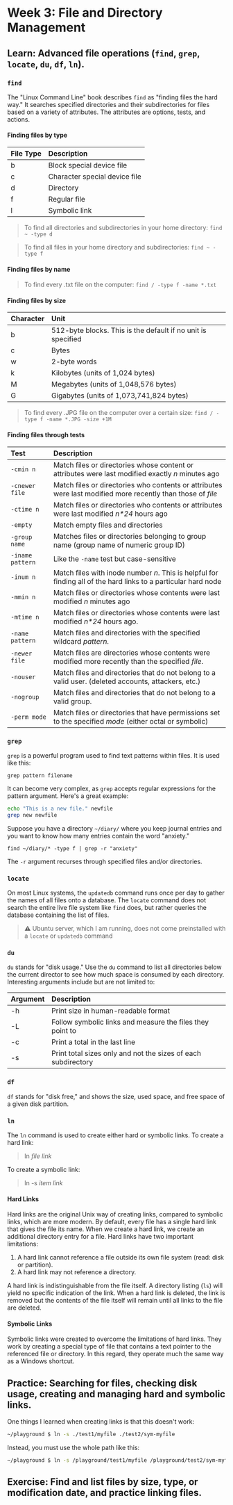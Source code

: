 # Week 3: File and Directory Management

## Learn: Advanced file operations (`find`, `grep`, `locate`, `du`, `df`, `ln`).

### `find`

The "Linux Command Line" book describes `find` as "finding files the hard way." It searches specified directories and
their subdirectories for files based on a variety of attributes. The attributes are options, tests, and actions. 

#### Finding files by type

| File Type | Description                   |
|:----------|:------------------------------|
| b         | Block special device file     |
| c         | Character special device file |
| d         | Directory                     |
| f         | Regular file                  |
| l         | Symbolic link                 |

> To find all directories and subdirectories in your home directory: `find ~ -type d`

> To find all files in your home directory and subdirectories: `find ~ -type f`

#### Finding files by name

> To find every .txt file on the computer: `find / -type f -name *.txt`

#### Finding files by size

| Character | Unit                                                         |
|:----------|:-------------------------------------------------------------|
| b         | 512-byte blocks. This is the default if no unit is specified |
| c         | Bytes                                                        |
| w         | 2-byte words                                                 |
| k         | Kilobytes (units of 1,024 bytes)                             |
| M         | Megabytes (units of 1,048,576 bytes)                         |
| G         | Gigabytes (units of 1,073,741,824 bytes)                     |

> To find every .JPG file on the computer over a certain size: `find / -type f -name *.JPG -size +1M` 

#### Finding files through tests

| Test             | Description                                                                                                    |
|:-----------------|:---------------------------------------------------------------------------------------------------------------|
| `-cmin n`        | Match files or directories whose content or attributes were last modified exactly _n_ minutes ago              |
| `-cnewer file`   | Match files or directories who contents or attributes were last modified more recently than those of _file_    |
| `-ctime n`       | Match files or directories who contents or attributes were last modified _n*24_ hours ago                      |
| `-empty`         | Match empty files and directories                                                                              |
| `-group name`    | Matches files or directories belonging to group name (group name of numeric group ID)                          |
| `-iname pattern` | Like the `-name` test but case-sensitive                                                                       |
| `-inum n`        | Match files with inode number _n_. This is helpful for finding all of the hard links to a particular hard node |
| `-mmin n`        | Match files or directories whose contents were last modified _n_ minutes ago                                   |
| `-mtime n`       | Match files or directories whose contents were last modified _n*24_ hours ago.                                 |
| `-name pattern`  | Match files and directories with the specified wildcard _pattern_.                                             |
| `-newer file`    | Match files are directories whose contents were modified more recently than the specified _file_.              |
| `-nouser`        | Match files and directories that do not belong to a valid user. (deleted accounts, attackers, etc.)            |
| `-nogroup`       | Match files and directories that do not belong to a valid group.                                               |
| `-perm mode`     | Match files or directories that have permissions set to the specified _mode_ (either octal or symbolic)        |

### `grep`

`grep` is a powerful program used to find text patterns within files. It is used like this:

`grep pattern filename`

It can become very complex, as `grep` accepts regular expressions for the pattern argument. Here's a great example:

```bash
echo "This is a new file." newfile
grep new newfile
```

Suppose you have a directory `~/diary/` where you keep journal entries and you want to know how many entries contain
the word "anxiety."

`find ~/diary/* -type f | grep -r "anxiety"`

The `-r` argument recurses through specified files and/or directories.

### `locate`

On most Linux systems, the `updatedb` command runs once per day to gather the names of all files onto a database. The
`locate` command does not search the entire live file system like `find` does, but rather queries the database containing
the list of files.

> ⚠️ Ubuntu server, which I am running, does not come preinstalled with a `locate` or `updatedb` command

### `du`

`du` stands for "disk usage." Use the `du` command to list all directories below the current director to see how much
space is consumed by each directory. Interesting arguments include but are not limited to:

| Argument | Description                                                   |
|:---------|:--------------------------------------------------------------|
| -h       | Print size in human-readable format                           |
| -L       | Follow symbolic links and measure the files they point to     |
| -c       | Print a total in the last line                                |
| -s       | Print total sizes only and not the sizes of each subdirectory |

### `df`

`df` stands for "disk free," and shows the size, used space, and free space of a given disk partition.

### `ln`

The `ln` command is used to create either hard or symbolic links. 
To create a hard link:
> ln _file link_

To create a symbolic link:
> ln -s _item link_

#### Hard Links

Hard links are the original Unix way of creating links, compared to symbolic links, which are more modern. By default,
every file has a single hard link that gives the file its name. When we create a hard link, we create an additional
directory entry for a file. Hard links have two important limitations:
1. A hard link cannot reference a file outside its own file system (read: disk or partition).
2. A hard link may not reference a directory.

A hard link is indistinguishable from the file itself. A directory listing (`ls`) will yield no specific indication of
the link. When a hard link is deleted, the link is removed but the contents of the file itself will remain until all
links to the file are deleted.

#### Symbolic Links

Symbolic links were created to overcome the limitations of hard links. They work by creating a special type of file
that contains a text pointer to the referenced file or directory. In this regard, they operate much the same way as a
Windows shortcut.

## Practice: Searching for files, checking disk usage, creating and managing hard and symbolic links.

One things I learned when creating links is that this doesn't work:

``` bash
~/playground $ ln -s ./test1/myfile ./test2/sym-myfile
```

Instead, you must use the whole path like this:

```bash
~/playground $ ln -s /playground/test1/myfile /playground/test2/sym-myfile
```

## Exercise: Find and list files by size, type, or modification date, and practice linking files.